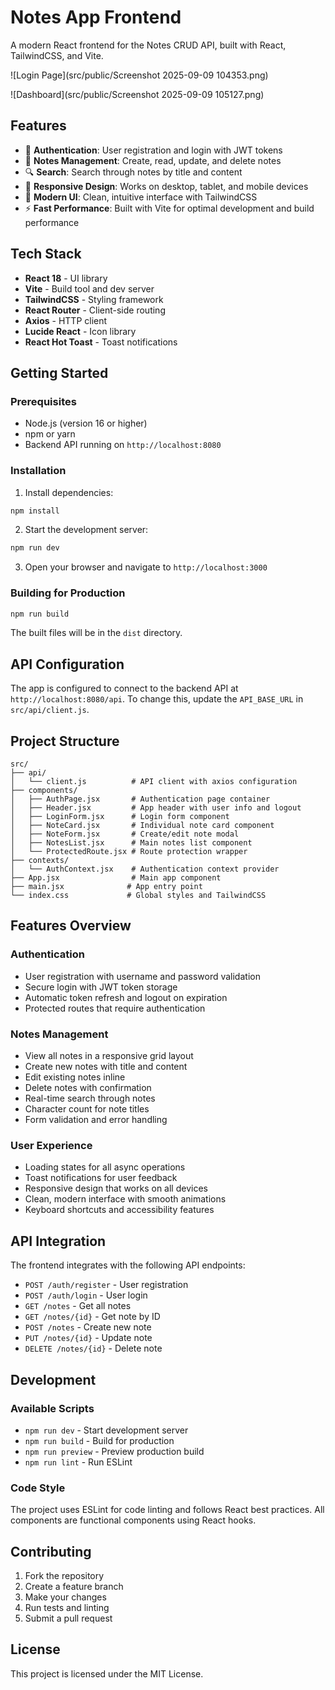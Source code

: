 # Notes App Frontend

A modern React frontend for the Notes CRUD API, built with React, TailwindCSS, and Vite.

![Login Page](src/public/Screenshot 2025-09-09 104353.png)


![Dashboard](src/public/Screenshot 2025-09-09 105127.png)

## Features

- 🔐 **Authentication**: User registration and login with JWT tokens
- 📝 **Notes Management**: Create, read, update, and delete notes
- 🔍 **Search**: Search through notes by title and content
- 📱 **Responsive Design**: Works on desktop, tablet, and mobile devices
- 🎨 **Modern UI**: Clean, intuitive interface with TailwindCSS
- ⚡ **Fast Performance**: Built with Vite for optimal development and build performance

## Tech Stack

- **React 18** - UI library
- **Vite** - Build tool and dev server
- **TailwindCSS** - Styling framework
- **React Router** - Client-side routing
- **Axios** - HTTP client
- **Lucide React** - Icon library
- **React Hot Toast** - Toast notifications

## Getting Started

### Prerequisites

- Node.js (version 16 or higher)
- npm or yarn
- Backend API running on `http://localhost:8080`

### Installation

1. Install dependencies:
```bash
npm install
```

2. Start the development server:
```bash
npm run dev
```

3. Open your browser and navigate to `http://localhost:3000`

### Building for Production

```bash
npm run build
```

The built files will be in the `dist` directory.

## API Configuration

The app is configured to connect to the backend API at `http://localhost:8080/api`. To change this, update the `API_BASE_URL` in `src/api/client.js`.

## Project Structure

```
src/
├── api/
│   └── client.js          # API client with axios configuration
├── components/
│   ├── AuthPage.jsx       # Authentication page container
│   ├── Header.jsx         # App header with user info and logout
│   ├── LoginForm.jsx      # Login form component
│   ├── NoteCard.jsx       # Individual note card component
│   ├── NoteForm.jsx       # Create/edit note modal
│   ├── NotesList.jsx      # Main notes list component
│   └── ProtectedRoute.jsx # Route protection wrapper
├── contexts/
│   └── AuthContext.jsx    # Authentication context provider
├── App.jsx                # Main app component
├── main.jsx              # App entry point
└── index.css             # Global styles and TailwindCSS
```

## Features Overview

### Authentication
- User registration with username and password validation
- Secure login with JWT token storage
- Automatic token refresh and logout on expiration
- Protected routes that require authentication

### Notes Management
- View all notes in a responsive grid layout
- Create new notes with title and content
- Edit existing notes inline
- Delete notes with confirmation
- Real-time search through notes
- Character count for note titles
- Form validation and error handling

### User Experience
- Loading states for all async operations
- Toast notifications for user feedback
- Responsive design that works on all devices
- Clean, modern interface with smooth animations
- Keyboard shortcuts and accessibility features

## API Integration

The frontend integrates with the following API endpoints:

- `POST /auth/register` - User registration
- `POST /auth/login` - User login
- `GET /notes` - Get all notes
- `GET /notes/{id}` - Get note by ID
- `POST /notes` - Create new note
- `PUT /notes/{id}` - Update note
- `DELETE /notes/{id}` - Delete note

## Development

### Available Scripts

- `npm run dev` - Start development server
- `npm run build` - Build for production
- `npm run preview` - Preview production build
- `npm run lint` - Run ESLint

### Code Style

The project uses ESLint for code linting and follows React best practices. All components are functional components using React hooks.

## Contributing

1. Fork the repository
2. Create a feature branch
3. Make your changes
4. Run tests and linting
5. Submit a pull request

## License

This project is licensed under the MIT License.
